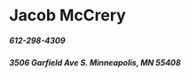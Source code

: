 <!DOCTYPE html>
<html>
<head>
  <title>Jacob McCrery resume</title>
  </head>
  <body>
    <h1>Jacob McCrery</h1>
    <h5>612-298-4309</h5>
    <h5>3506 Garfield Ave S. Minneapolis, MN 55408</h5>
